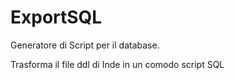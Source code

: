 # ExportSQL
Generatore di Script per il database.

Trasforma il file ddl di Inde in un comodo script SQL

